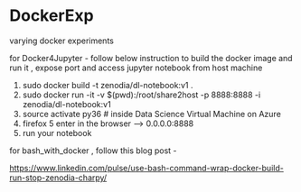 # DockerExp
varying docker experiments

for Docker4Jupyter - follow below instruction to build the docker image and run it , expose port and access jupyter notebook from host machine 


1. sudo docker build -t zenodia/dl-notebook:v1 .
2. sudo docker run -it -v $(pwd):/root/share2host -p 8888:8888 -i zenodia/dl-notebook:v1 
3. source activate py36 # inside Data Science Virtual Machine on Azure 
4. firefox 
5 enter in the browser --> 0.0.0.0:8888 
6. run your notebook 


for bash_with_docker , follow this blog post -


https://www.linkedin.com/pulse/use-bash-command-wrap-docker-build-run-stop-zenodia-charpy/

